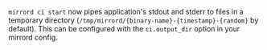 `mirrord ci start` now pipes application's stdout and stderr to files in a temporary directory (`/tmp/mirrord/{binary-name}-{timestamp}-{random}` by default). This can be configured with the `ci.output_dir` option in your mirrord config.
